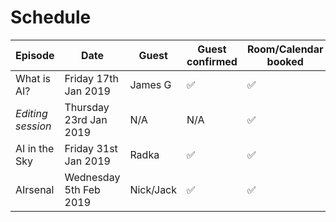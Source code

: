 Schedule
======

| Episode | Date | Guest | Guest confirmed | Room/Calendar booked |
|---|---|---|---|---|
|What is AI?|Friday 17th Jan 2019 | James G| ✅|✅|
|*Editing session*|Thursday 23rd Jan 2019| N/A|N/A|✅|
| AI in the Sky| Friday 31st Jan 2019|Radka|✅|✅|
|AIrsenal|Wednesday 5th Feb 2019| Nick/Jack|✅|✅|
